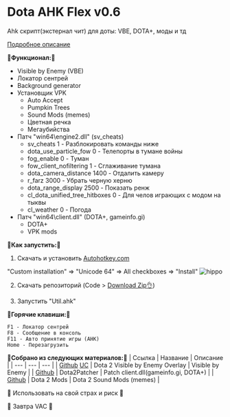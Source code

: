# Dota AHK Flex v0.6

Ahk скрипт(экстернал чит) для доты: VBE, DOTA+, моды и тд

[Подробное описание](https://github.com/Kramar1337/Dota-AHK-flex/wiki)

__🚀Функционал:🚀__
- Visible by Enemy (VBE)
- Локатор сентрей
- Background generator
- Установщик VPK
  + Auto Accept
  + Pumpkin Trees
  + Sound Mods (memes)
  + Цветная речка
  + Мегаубийства
- Патч "win64\engine2.dll" (sv_cheats)
  + sv_cheats 1 - Разблокировать команды ниже
  + dota_use_particle_fow 0 - Телепорты в тумане войны
  + fog_enable 0 - Туман
  + fow_client_nofiltering 1 - Сглаживание тумана
  + dota_camera_distance 1400 - Отдалить камеру
  + r_farz 3000 - Убрать черную херню
  + dota_range_display 2500 - Показать ренж
  + cl_dota_unified_tree_hitboxes 0 - Для челов играющих с модом на тыквы
  + cl_weather 0 - Погода
- Патч "win64\client.dll" (DOTA+, gameinfo.gi)
  + DOTA+
  + VPK mods

:memo:__Как запустить:__:memo:

1. Скачать и установить [Autohotkey.com](https://www.autohotkey.com/download/ahk-install.exe)

  "Custom installation" => "Unicode 64" => All checkboxes => "Install"
![hippo](https://media.giphy.com/media/LerrohpjasApOHH9G1/giphy.gif)

2. Скачать репозиторий (Code > [Download Zip👌](https://github.com/Kramar1337/Dota-AHK-flex/archive/main.zip))

3. Запустить "Util.ahk"

:musical_keyboard:__Горячие клавиши:__:musical_keyboard:
```
F1 - Локатор сентрей
F8 - Сообщение в консоль
F11 - Авто принятие игры (AHK)
Home - Перезагрузить
```

__🔗Собрано из следующих материалов:🔗__
| Ссылка | Название | Описание |
| --- | --- | --- |
| [Github](https://github.com/skrixx68/Dota2-Overlay-2.0) [UC](https://www.unknowncheats.me/forum/other-mmorpg-and-strategy/402262-dota-2-visible-enemy-overlay.html) | Dota 2 Visible by Enemy Overlay | Visible by Enemy |
| [Github](https://github.com/Wolf49406/Dota2Patcher) | Dota2Patcher | Patch client.dll(gameinfo.gi, DOTA+) |
| [Github](https://github.com/boscutti939/damods) | Dota 2 Mods | Dota 2 Sound Mods (memes) |

🙏 Использовать на свой страх и риск 🙏

🙈 Завтра VAC 🙉
